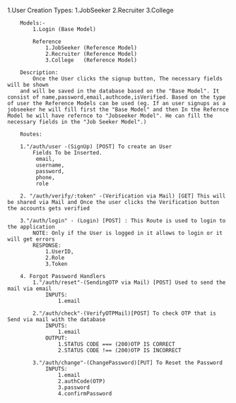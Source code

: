 1.User Creation
    Types:
    1.JobSeeker
    2.Recruiter
    3.College
    
        Models:-
            1.Login (Base Model)
    
            Reference
                1.JobSeeker (Reference Model)
                2.Recruiter (Reference Model)
                3.College   (Reference Model)
    
        Description:
            Once the User clicks the signup button, The necessary fields will be shown
        and will be saved in the database based on the "Base Model". It consist of name,password,email,authcode,isVerified. Based on the type of user the Reference Models can be used (eg. If an user signups as a jobseeker he will fill first the "Base Model" and then In the Refernce Model he will have refernce to "Jobseeker Model". He can fill the necessary fields in the "Job Seeker Model".)
    
        Routes:
    
        1."/auth/user -(SignUp) [POST] To create an User
            Fields To be Inserted.
             email,
             username,
             password,
             phone,
             role
    
        2. "/auth/verify/:token" -(Verification via Mail) [GET] This will be shared via Mail and Once the user clicks the Verification button the accounts gets verified
    
        3."/auth/login" - (Login) [POST] : This Route is used to login to the application
            NOTE: Only if the User is logged in it allows to login or it will get errors
            RESPONSE:
                1.UserID,
                2.Role
                3.Token
    
        4. Forgot Password Handlers
            1."/auth/reset"-(SendingOTP via Mail) [POST] Used to send the mail via email
                INPUTS:
                    1.email
    
            2."/auth/check"-(VerifyOTPMail)[POST] To check OTP that is Send via mail with the database
                INPUTS:
                    1.email
                OUTPUT:
                    1.STATUS CODE === (200)OTP IS CORRECT
                    2.STATUS CODE !== (200)OTP IS INCORRECT
    
            3."/auth/change"-(ChangePassword)[PUT] To Reset the Password
                INPUTS:
                    1.email
                    2.authCode(OTP)
                    3.password
                    4.confirmPassword
    